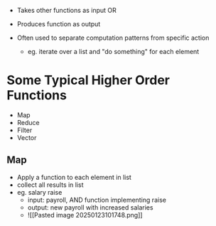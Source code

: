 - Takes other functions as input OR
- Produces function as output

- Often used to separate computation patterns from specific action
	- eg. iterate over a list and "do something" for each element

# Some Typical Higher Order Functions
- Map
- Reduce
- Filter
- Vector
## Map
- Apply a function to each element in list
- collect all results in list
- eg. salary raise
	- input: payroll, AND function implementing raise
	- output: new payroll with increased salaries 
	- ![[Pasted image 20250123101748.png]]